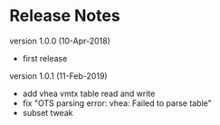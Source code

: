 Release Notes
=============

version 1.0.0 (10-Apr-2018)
* first release

version 1.0.1 (11-Feb-2019)
* add vhea vmtx table read and write
* fix "OTS parsing error: vhea: Failed to parse table"
* subset tweak